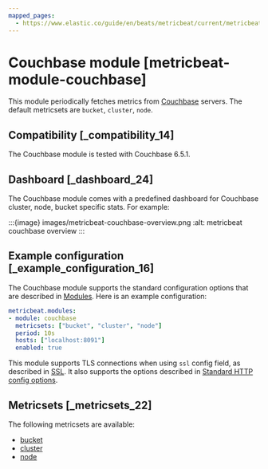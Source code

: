 ```yaml
---
mapped_pages:
  - https://www.elastic.co/guide/en/beats/metricbeat/current/metricbeat-module-couchbase.html
---
```


# Couchbase module [metricbeat-module-couchbase]

This module periodically fetches metrics from [Couchbase](https://www.couchbase.com/) servers. The default metricsets are `bucket`, `cluster`, `node`.


## Compatibility [_compatibility_14]

The Couchbase module is tested with Couchbase 6.5.1.


## Dashboard [_dashboard_24]

The Couchbase module comes with a predefined dashboard for Couchbase cluster, node, bucket specific stats. For example:

:::{image} images/metricbeat-couchbase-overview.png
:alt: metricbeat couchbase overview
:::


## Example configuration [_example_configuration_16]

The Couchbase module supports the standard configuration options that are described in [Modules](/reference/metricbeat/configuration-metricbeat.md). Here is an example configuration:

```yaml
metricbeat.modules:
- module: couchbase
  metricsets: ["bucket", "cluster", "node"]
  period: 10s
  hosts: ["localhost:8091"]
  enabled: true
```

This module supports TLS connections when using `ssl` config field, as described in [SSL](/reference/metricbeat/configuration-ssl.md). It also supports the options described in [Standard HTTP config options](/reference/metricbeat/configuration-metricbeat.md#module-http-config-options).


## Metricsets [_metricsets_22]

The following metricsets are available:

* [bucket](/reference/metricbeat/metricbeat-metricset-couchbase-bucket.md)
* [cluster](/reference/metricbeat/metricbeat-metricset-couchbase-cluster.md)
* [node](/reference/metricbeat/metricbeat-metricset-couchbase-node.md)





